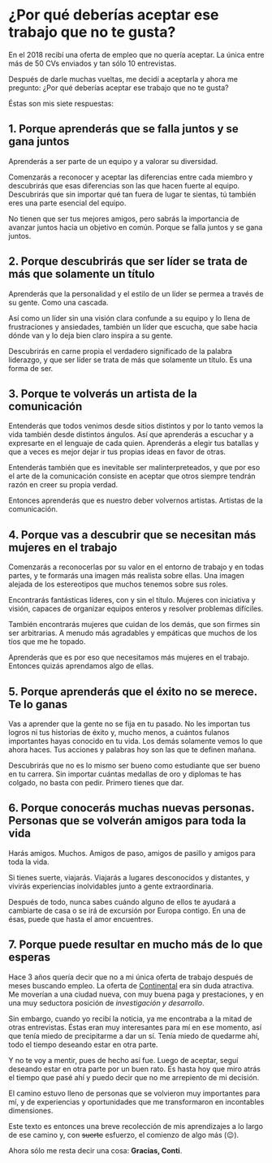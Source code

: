 # ¿Por qué deberías aceptar ese trabajo que no te gusta?

<!-- Intro -->
En el 2018 recibí una oferta de empleo que no quería aceptar. La única entre más de 50 CVs enviados y tan sólo 10 entrevistas.

Después de darle muchas vueltas, me decidí a aceptarla y ahora me pregunto: ¿Por qué deberías aceptar ese trabajo que no te gusta?

Éstas son mis siete respuestas:

<!-- Equipo -->
## 1. Porque aprenderás que se falla juntos y se gana juntos

Aprenderás a ser parte de un equipo y a valorar su diversidad.

Comenzarás a reconocer y aceptar las diferencias entre cada miembro y descubrirás que esas diferencias son las que hacen fuerte al equipo. Descubrirás que sin importar qué tan fuera de lugar te sientas, tú también eres una parte esencial del equipo.

No tienen que ser tus mejores amigos, pero sabrás la importancia de avanzar juntos hacia un objetivo en común. Porque se falla juntos y se gana juntos.

<!-- Liderazgo -->
## 2. Porque descubrirás que ser líder se trata de más que solamente un título

Aprenderás que la personalidad y el estilo de un líder se permea a través de su gente. Como una cascada.

Así como un líder sin una visión clara confunde a su equipo y lo llena de frustraciones y ansiedades, también un líder que escucha, que sabe hacia dónde van y lo deja bien claro inspira a su gente.

Descubrirás en carne propia el verdadero significado de la palabra liderazgo, y que ser líder se trata de más que solamente un título. Es una forma de ser.

<!-- Paciencia y comunicación -->
## 3. Porque te volverás un artista de la comunicación

Entenderás que todos venimos desde sitios distintos y por lo tanto vemos la vida también desde distintos ángulos. Así que aprenderás a escuchar y a expresarte en el lenguaje de cada quien. Aprenderás a elegir tus batallas y que a veces es mejor dejar ir tus propias ideas en favor de otras.

Entenderás también que es inevitable ser malinterpreteados, y que por eso el arte de la comunicación consiste en aceptar que otros siempre tendrán razón en creer su propia verdad.

Entonces aprenderás que es nuestro deber volvernos artistas. Artistas de la comunicación.

<!-- Mujeres -->
## 4. Porque vas a descubrir que se necesitan más mujeres en el trabajo

Comenzarás a reconocerlas por su valor en el entorno de trabajo y en todas partes, y te formarás una imagen más realista sobre ellas. Una imagen alejada de los estereotipos que muchos tenemos sobre sus roles.

Encontrarás fantásticas líderes, con y sin el título. Mujeres con iniciativa y visión, capaces de organizar equipos enteros y resolver problemas difíciles.

También encontrarás mujeres que cuidan de los demás, que son firmes sin ser arbitrarias. A menudo más agradables y empáticas que muchos de los tíos que me he topado.

Aprenderás que es por eso que necesitamos más mujeres en el trabajo. Entonces quizás aprendamos algo de ellas.

<!-- Give, don’t ask -->
## 5. Porque aprenderás que el éxito no se merece. Te lo ganas

Vas a aprender que la gente no se fija en tu pasado. No les importan tus logros ni tus historias de éxito y, mucho menos, a cuántos fulanos importantes hayas conocido en tu vida. Los demás solamente vemos lo que ahora haces. Tus acciones y palabras hoy son las que te definen mañana.

Descubrirás que no es lo mismo ser bueno como estudiante que ser bueno en tu carrera. Sin importar cuántas medallas de oro y diplomas te has colgado, no basta con pedir. Primero tienes que dar.

<!-- Amigos -->
## 6. Porque conocerás muchas nuevas personas. Personas que se volverán amigos para toda la vida

Harás amigos. Muchos. Amigos de paso, amigos de pasillo y amigos para toda la vida.

Si tienes suerte, viajarás. Viajarás a lugares desconocidos y distantes, y vivirás experiencias inolvidables junto a gente extraordinaria.

Después de todo, nunca sabes cuándo alguno de ellos te ayudará a cambiarte de casa o se irá de excursión por Europa contigo. En una de ésas, puede que hasta el amor encuentres.

<!-- Remate -->
## 7. Porque puede resultar en mucho más de lo que esperas

Hace 3 años quería decir que no a mi única oferta de trabajo después de meses buscando empleo. La oferta de [Continental](https://www.continental-jobs.com/) era sin duda atractiva. Me moverían a una ciudad nueva, con muy buena paga y prestaciones, y en una muy seductora posición de _investigación y desarrollo_.

Sin embargo, cuando yo recibí la noticia, ya me encontraba a la mitad de otras entrevistas. Éstas eran muy interesantes para mí en ese momento, así que tenía miedo de precipitarme a dar un sí. Tenía miedo de quedarme ahí, todo el tiempo deseando estar en otra parte.

Y no te voy a mentir, pues de hecho así fue. Luego de aceptar, seguí deseando estar en otra parte por un buen rato. Es hasta hoy que miro atrás el tiempo que pasé ahí y puedo decir que no me arrepiento de mi decisión.

El camino estuvo lleno de personas que se volvieron muy importantes para mí, y de experiencias y oportunidades que me transformaron en incontables dimensiones.

Este texto es entonces una breve recolección de mis aprendizajes a lo largo de ese camino y, con ~~suerte~~ esfuerzo, el comienzo de algo más (😉).

Ahora sólo me resta decir una cosa: **Gracias, Conti**.
